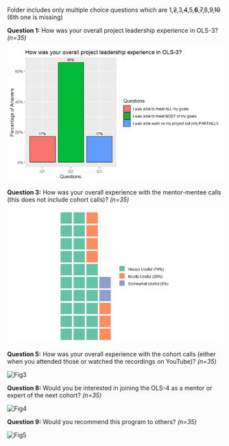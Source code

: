 Folder includes only multiple choice questions which are 1,~~2~~,3,~~4~~,5,**6**,~~7~~,8,9,~~10~~  (6th one is missing)


**Question 1:** How was your overall project leadership experience in OLS-3? *(n=35)*


![Fig1](../../figures/old_figures/Post-Mentee_%20Question%201.png)


**Question 3:** How was your overall experience with the mentor-mentee calls (this does not include cohort calls)? *(n=35)*


![Fig2](../../figures/old_figures/Post-Mentee_Question%203.png)


**Question 5:** How was your overall experience with the cohort calls (either when you attended those or watched the recordings on YouTube)? *(n=35)*


![Fig3](../../figures/post_mentee_3/Mid_mentee_Q5.png) 


**Question 8:** Would you be interested in joining the OLS-4 as a mentor or expert of the next cohort? *(n=35)*


![Fig4](../../figures/post_mentee_3/Mid_mentee_Q8.png) 


**Question 9:** Would you recommend this program to others? *(n=35)*


![Fig5](../../figures/post_mentee_3/Mid_mentee_Q9.png) 
